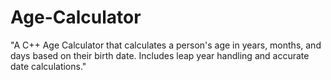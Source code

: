 # Age-Calculator
"A C++ Age Calculator that calculates a person's age in years, months, and days based on their birth date. Includes leap year handling and accurate date calculations."
